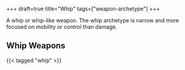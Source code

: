 +++
draft=true
title="Whip"
tags=["weapon-archetype"]
+++

A whip or whip-like weapon. The whip archetype is narrow and more focused on mobility or control than damage.

## Whip Weapons

{{< tagged "whip" >}}
